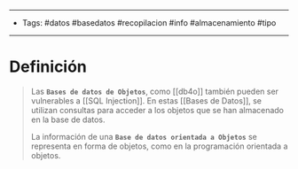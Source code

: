 -------------
- Tags:  #datos #basedatos #recopilacion #info #almacenamiento #tipo
----------------------------
# Definición

> Las **`Bases de datos de Objetos`**, como [[db4o]] también pueden ser vulnerables a [[SQL Injection]]. En estas [[Bases de Datos]], se utilizan consultas para acceder a los objetos que se han almacenado en la base de datos.
> 
> La información de una **`Base de datos orientada a Objetos`** se representa en forma de objetos, como en la programación orientada a objetos.